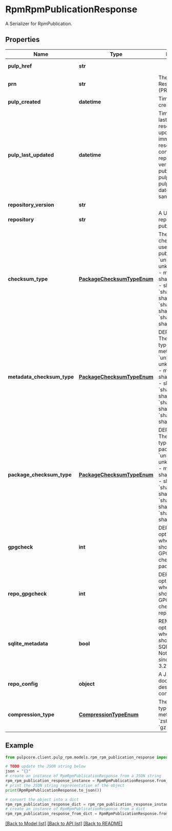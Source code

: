 # RpmRpmPublicationResponse

A Serializer for RpmPublication.

## Properties

Name | Type | Description | Notes
------------ | ------------- | ------------- | -------------
**pulp_href** | **str** |  | [optional] [readonly] 
**prn** | **str** | The Pulp Resource Name (PRN). | [optional] [readonly] 
**pulp_created** | **datetime** | Timestamp of creation. | [optional] [readonly] 
**pulp_last_updated** | **datetime** | Timestamp of the last time this resource was updated. Note: for immutable resources - like content, repository versions, and publication - pulp_created and pulp_last_updated dates will be the same. | [optional] [readonly] 
**repository_version** | **str** |  | [optional] 
**repository** | **str** | A URI of the repository to be published. | [optional] 
**checksum_type** | [**PackageChecksumTypeEnum**](PackageChecksumTypeEnum.md) | The preferred checksum type used during repo publishes.  * &#x60;unknown&#x60; - unknown * &#x60;md5&#x60; - md5 * &#x60;sha1&#x60; - sha1 * &#x60;sha224&#x60; - sha224 * &#x60;sha256&#x60; - sha256 * &#x60;sha384&#x60; - sha384 * &#x60;sha512&#x60; - sha512 | [optional] 
**metadata_checksum_type** | [**PackageChecksumTypeEnum**](PackageChecksumTypeEnum.md) | DEPRECATED: The checksum type for metadata.  * &#x60;unknown&#x60; - unknown * &#x60;md5&#x60; - md5 * &#x60;sha1&#x60; - sha1 * &#x60;sha224&#x60; - sha224 * &#x60;sha256&#x60; - sha256 * &#x60;sha384&#x60; - sha384 * &#x60;sha512&#x60; - sha512 | [optional] 
**package_checksum_type** | [**PackageChecksumTypeEnum**](PackageChecksumTypeEnum.md) | DEPRECATED: The checksum type for packages.  * &#x60;unknown&#x60; - unknown * &#x60;md5&#x60; - md5 * &#x60;sha1&#x60; - sha1 * &#x60;sha224&#x60; - sha224 * &#x60;sha256&#x60; - sha256 * &#x60;sha384&#x60; - sha384 * &#x60;sha512&#x60; - sha512 | [optional] 
**gpgcheck** | **int** | DEPRECATED: An option specifying whether a client should perform a GPG signature check on packages. | [optional] 
**repo_gpgcheck** | **int** | DEPRECATED: An option specifying whether a client should perform a GPG signature check on the repodata. | [optional] 
**sqlite_metadata** | **bool** | REMOVED: An option specifying whether Pulp should generate SQLite metadata. Not operation since pulp_rpm 3.25.0 release | [optional] [readonly] [default to False]
**repo_config** | **object** | A JSON document describing config.repo file | [optional] 
**compression_type** | [**CompressionTypeEnum**](CompressionTypeEnum.md) | The compression type to use for metadata files.  * &#x60;zstd&#x60; - zstd * &#x60;gz&#x60; - gz | [optional] 

## Example

```python
from pulpcore.client.pulp_rpm.models.rpm_rpm_publication_response import RpmRpmPublicationResponse

# TODO update the JSON string below
json = "{}"
# create an instance of RpmRpmPublicationResponse from a JSON string
rpm_rpm_publication_response_instance = RpmRpmPublicationResponse.from_json(json)
# print the JSON string representation of the object
print(RpmRpmPublicationResponse.to_json())

# convert the object into a dict
rpm_rpm_publication_response_dict = rpm_rpm_publication_response_instance.to_dict()
# create an instance of RpmRpmPublicationResponse from a dict
rpm_rpm_publication_response_from_dict = RpmRpmPublicationResponse.from_dict(rpm_rpm_publication_response_dict)
```
[[Back to Model list]](../README.md#documentation-for-models) [[Back to API list]](../README.md#documentation-for-api-endpoints) [[Back to README]](../README.md)


